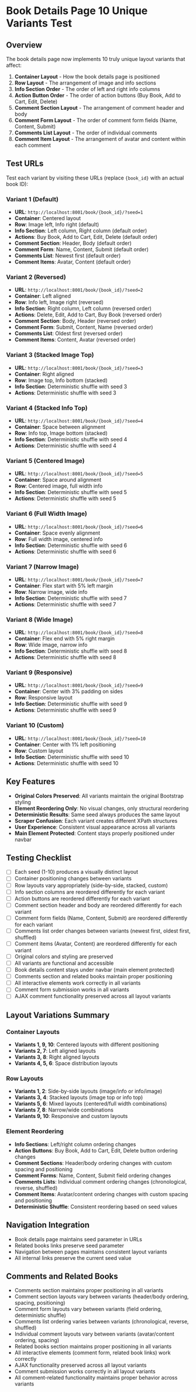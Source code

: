 # Book Details Page 10 Unique Variants Test

## Overview
The book details page now implements 10 truly unique layout variants that affect:
1. **Container Layout** - How the book details page is positioned
2. **Row Layout** - The arrangement of image and info sections
3. **Info Section Order** - The order of left and right info columns
4. **Action Button Order** - The order of action buttons (Buy Book, Add to Cart, Edit, Delete)
5. **Comment Section Layout** - The arrangement of comment header and body
6. **Comment Form Layout** - The order of comment form fields (Name, Content, Submit)
7. **Comments List Layout** - The order of individual comments
8. **Comment Item Layout** - The arrangement of avatar and content within each comment

## Test URLs
Test each variant by visiting these URLs (replace `{book_id}` with an actual book ID):

### Variant 1 (Default)
- **URL**: `http://localhost:8001/book/{book_id}/?seed=1`
- **Container**: Centered layout
- **Row**: Image left, Info right (default)
- **Info Section**: Left column, Right column (default order)
- **Actions**: Buy Book, Add to Cart, Edit, Delete (default order)
- **Comment Section**: Header, Body (default order)
- **Comment Form**: Name, Content, Submit (default order)
- **Comments List**: Newest first (default order)
- **Comment Items**: Avatar, Content (default order)

### Variant 2 (Reversed)
- **URL**: `http://localhost:8001/book/{book_id}/?seed=2`
- **Container**: Left aligned
- **Row**: Info left, Image right (reversed)
- **Info Section**: Right column, Left column (reversed order)
- **Actions**: Delete, Edit, Add to Cart, Buy Book (reversed order)
- **Comment Section**: Body, Header (reversed order)
- **Comment Form**: Submit, Content, Name (reversed order)
- **Comments List**: Oldest first (reversed order)
- **Comment Items**: Content, Avatar (reversed order)

### Variant 3 (Stacked Image Top)
- **URL**: `http://localhost:8001/book/{book_id}/?seed=3`
- **Container**: Right aligned
- **Row**: Image top, Info bottom (stacked)
- **Info Section**: Deterministic shuffle with seed 3
- **Actions**: Deterministic shuffle with seed 3

### Variant 4 (Stacked Info Top)
- **URL**: `http://localhost:8001/book/{book_id}/?seed=4`
- **Container**: Space between alignment
- **Row**: Info top, Image bottom (stacked)
- **Info Section**: Deterministic shuffle with seed 4
- **Actions**: Deterministic shuffle with seed 4

### Variant 5 (Centered Image)
- **URL**: `http://localhost:8001/book/{book_id}/?seed=5`
- **Container**: Space around alignment
- **Row**: Centered image, full width info
- **Info Section**: Deterministic shuffle with seed 5
- **Actions**: Deterministic shuffle with seed 5

### Variant 6 (Full Width Image)
- **URL**: `http://localhost:8001/book/{book_id}/?seed=6`
- **Container**: Space evenly alignment
- **Row**: Full width image, centered info
- **Info Section**: Deterministic shuffle with seed 6
- **Actions**: Deterministic shuffle with seed 6

### Variant 7 (Narrow Image)
- **URL**: `http://localhost:8001/book/{book_id}/?seed=7`
- **Container**: Flex start with 5% left margin
- **Row**: Narrow image, wide info
- **Info Section**: Deterministic shuffle with seed 7
- **Actions**: Deterministic shuffle with seed 7

### Variant 8 (Wide Image)
- **URL**: `http://localhost:8001/book/{book_id}/?seed=8`
- **Container**: Flex end with 5% right margin
- **Row**: Wide image, narrow info
- **Info Section**: Deterministic shuffle with seed 8
- **Actions**: Deterministic shuffle with seed 8

### Variant 9 (Responsive)
- **URL**: `http://localhost:8001/book/{book_id}/?seed=9`
- **Container**: Center with 3% padding on sides
- **Row**: Responsive layout
- **Info Section**: Deterministic shuffle with seed 9
- **Actions**: Deterministic shuffle with seed 9

### Variant 10 (Custom)
- **URL**: `http://localhost:8001/book/{book_id}/?seed=10`
- **Container**: Center with 1% left positioning
- **Row**: Custom layout
- **Info Section**: Deterministic shuffle with seed 10
- **Actions**: Deterministic shuffle with seed 10

## Key Features
- **Original Colors Preserved**: All variants maintain the original Bootstrap styling
- **Element Reordering Only**: No visual changes, only structural reordering
- **Deterministic Results**: Same seed always produces the same layout
- **Scraper Confusion**: Each variant creates different XPath structures
- **User Experience**: Consistent visual appearance across all variants
- **Main Element Protected**: Content stays properly positioned under navbar

## Testing Checklist
- [ ] Each seed (1-10) produces a visually distinct layout
- [ ] Container positioning changes between variants
- [ ] Row layouts vary appropriately (side-by-side, stacked, custom)
- [ ] Info section columns are reordered differently for each variant
- [ ] Action buttons are reordered differently for each variant
- [ ] Comment section header and body are reordered differently for each variant
- [ ] Comment form fields (Name, Content, Submit) are reordered differently for each variant
- [ ] Comments list order changes between variants (newest first, oldest first, shuffled)
- [ ] Comment items (Avatar, Content) are reordered differently for each variant
- [ ] Original colors and styling are preserved
- [ ] All variants are functional and accessible
- [ ] Book details content stays under navbar (main element protected)
- [ ] Comments section and related books maintain proper positioning
- [ ] All interactive elements work correctly in all variants
- [ ] Comment form submission works in all variants
- [ ] AJAX comment functionality preserved across all layout variants

## Layout Variations Summary

### Container Layouts
- **Variants 1, 9, 10**: Centered layouts with different positioning
- **Variants 2, 7**: Left aligned layouts
- **Variants 3, 8**: Right aligned layouts
- **Variants 4, 5, 6**: Space distribution layouts

### Row Layouts
- **Variants 1, 2**: Side-by-side layouts (image/info or info/image)
- **Variants 3, 4**: Stacked layouts (image top or info top)
- **Variants 5, 6**: Mixed layouts (centered/full width combinations)
- **Variants 7, 8**: Narrow/wide combinations
- **Variants 9, 10**: Responsive and custom layouts

### Element Reordering
- **Info Sections**: Left/right column ordering changes
- **Action Buttons**: Buy Book, Add to Cart, Edit, Delete button ordering changes
- **Comment Sections**: Header/body ordering changes with custom spacing and positioning
- **Comment Forms**: Name, Content, Submit field ordering changes
- **Comments Lists**: Individual comment ordering changes (chronological, reverse, shuffled)
- **Comment Items**: Avatar/content ordering changes with custom spacing and positioning
- **Deterministic Shuffle**: Consistent reordering based on seed values

## Navigation Integration
- Book details page maintains seed parameter in URLs
- Related books links preserve seed parameter
- Navigation between pages maintains consistent layout variants
- All internal links preserve the current seed value

## Comments and Related Books
- Comments section maintains proper positioning in all variants
- Comment section layouts vary between variants (header/body ordering, spacing, positioning)
- Comment form layouts vary between variants (field ordering, deterministic shuffle)
- Comments list ordering varies between variants (chronological, reverse, shuffled)
- Individual comment layouts vary between variants (avatar/content ordering, spacing)
- Related books section maintains proper positioning in all variants
- All interactive elements (comment form, related book links) work correctly
- AJAX functionality preserved across all layout variants
- Comment submission works correctly in all layout variants
- All comment-related functionality maintains proper behavior across variants

